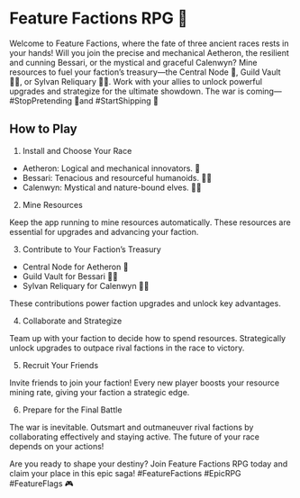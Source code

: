 # Feature Factions RPG 🎲

Welcome to Feature Factions, where the fate of three ancient races rests in your hands! Will you join the precise and mechanical Aetheron, the resilient and cunning Bessari, or the mystical and graceful Calenwyn? Mine resources to fuel your faction’s treasury—the Central Node 🤖, Guild Vault 🧑‍🏭, or Sylvan Reliquary 🧝‍♀️. Work with your allies to unlock powerful upgrades and strategize for the ultimate showdown. The war is coming—#StopPretending 🧙and  #StartShipping 🚀

## How to Play

1. Install and Choose Your Race

- Aetheron: Logical and mechanical innovators. 🤖
- Bessari: Tenacious and resourceful humanoids. 🧑‍🏭
- Calenwyn: Mystical and nature-bound elves. 🧝‍♀️

2. Mine Resources

Keep the app running to mine resources automatically. These resources are essential for upgrades and advancing your faction.

3. Contribute to Your Faction’s Treasury
 
- Central Node for Aetheron 🤖
- Guild Vault for Bessari 🧑‍🏭
- Sylvan Reliquary for Calenwyn 🧝‍♀️

These contributions power faction upgrades and unlock key advantages.

4. Collaborate and Strategize

Team up with your faction to decide how to spend resources. Strategically unlock upgrades to outpace rival factions in the race to victory.

5. Recruit Your Friends

Invite friends to join your faction! Every new player boosts your resource mining rate, giving your faction a strategic edge.

6. Prepare for the Final Battle

The war is inevitable. Outsmart and outmaneuver rival factions by collaborating effectively and staying active. The future of your race depends on your actions!

Are you ready to shape your destiny? Join Feature Factions RPG today and claim your place in this epic saga! #FeatureFactions #EpicRPG #FeatureFlags 🎮
